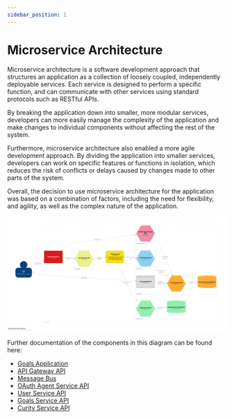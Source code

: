 ```yaml
---
sidebar_position: 1
---
```


# Microservice Architecture

Microservice architecture is a software development approach that structures an application as a collection of loosely coupled, independently deployable services. Each service is designed to perform a specific function, and can communicate with other services using standard protocols such as RESTful APIs.

By breaking the application down into smaller, more modular services, developers can more easily manage the complexity of the application and make changes to individual components without affecting the rest of the system.

Furthermore, microservice architecture also enabled a more agile development approach. By dividing the application into smaller services, developers can work on specific features or functions in isolation, which reduces the risk of conflicts or delays caused by changes made to other parts of the system.

Overall, the decision to use microservice architecture for the application was based on a combination of factors, including the need for flexibility, and agility, as well as the complex nature of the application.

![Microservice Architecture](img/microservice-architecture.svg)

Further documentation of the components in this diagram can be found here:
- [Goals Application](../project-structure/apps/frontend)
- [API Gateway API](../project-structure/services/api-gateway)
- [Message Bus](../architecture/technologies/nats)
- [OAuth Agent Service API](../project-structure/services/oauth-agent-service)
- [User Service API](../project-structure/services/user-service)
- [Goals Service API](../project-structure/services/goals-service)
- [Curity Service API](../project-structure/services/curity-identity-server)

